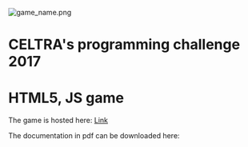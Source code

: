 ![game_name.png](https://bitbucket.org/repo/ngERbAG/images/300376400-game_name.png)

# CELTRA's programming challenge 2017 #
# HTML5, JS game #

The game is hosted here: [Link](http://celtra.domus-properties.com)

The documentation in pdf can be downloaded here: